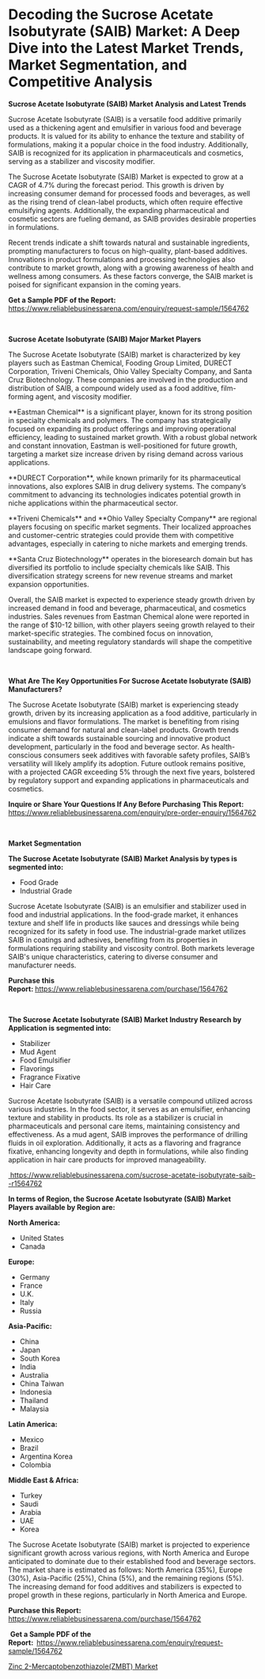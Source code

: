 <p><h1>Decoding the Sucrose Acetate Isobutyrate (SAIB) Market: A Deep Dive into the Latest Market Trends, Market Segmentation, and Competitive Analysis</h1></p><p><strong>Sucrose Acetate Isobutyrate (SAIB) Market Analysis and Latest Trends</strong></p>
<p><p>Sucrose Acetate Isobutyrate (SAIB) is a versatile food additive primarily used as a thickening agent and emulsifier in various food and beverage products. It is valued for its ability to enhance the texture and stability of formulations, making it a popular choice in the food industry. Additionally, SAIB is recognized for its application in pharmaceuticals and cosmetics, serving as a stabilizer and viscosity modifier.</p><p>The Sucrose Acetate Isobutyrate (SAIB) Market is expected to grow at a CAGR of 4.7% during the forecast period. This growth is driven by increasing consumer demand for processed foods and beverages, as well as the rising trend of clean-label products, which often require effective emulsifying agents. Additionally, the expanding pharmaceutical and cosmetic sectors are fueling demand, as SAIB provides desirable properties in formulations.</p><p>Recent trends indicate a shift towards natural and sustainable ingredients, prompting manufacturers to focus on high-quality, plant-based additives. Innovations in product formulations and processing technologies also contribute to market growth, along with a growing awareness of health and wellness among consumers. As these factors converge, the SAIB market is poised for significant expansion in the coming years.</p></p>
<p><strong>Get a Sample PDF of the Report:&nbsp;</strong> <a href="https://www.reliablebusinessarena.com/enquiry/request-sample/1564762?utm_campaign=2524&utm_medium=2&utm_source=Github&utm_content=ia&utm_term=02042025&utm_id=sucrose-acetate-isobutyrate-saib">https://www.reliablebusinessarena.com/enquiry/request-sample/1564762</a></p>
<p>&nbsp;</p>
<p><strong>Sucrose Acetate Isobutyrate (SAIB) Major Market Players</strong></p>
<p><p>The Sucrose Acetate Isobutyrate (SAIB) market is characterized by key players such as Eastman Chemical, Fooding Group Limited, DURECT Corporation, Triveni Chemicals, Ohio Valley Specialty Company, and Santa Cruz Biotechnology. These companies are involved in the production and distribution of SAIB, a compound widely used as a food additive, film-forming agent, and viscosity modifier.</p><p>**Eastman Chemical** is a significant player, known for its strong position in specialty chemicals and polymers. The company has strategically focused on expanding its product offerings and improving operational efficiency, leading to sustained market growth. With a robust global network and constant innovation, Eastman is well-positioned for future growth, targeting a market size increase driven by rising demand across various applications.</p><p>**DURECT Corporation**, while known primarily for its pharmaceutical innovations, also explores SAIB in drug delivery systems. The company’s commitment to advancing its technologies indicates potential growth in niche applications within the pharmaceutical sector.</p><p>**Triveni Chemicals** and **Ohio Valley Specialty Company** are regional players focusing on specific market segments. Their localized approaches and customer-centric strategies could provide them with competitive advantages, especially in catering to niche markets and emerging trends.</p><p>**Santa Cruz Biotechnology** operates in the bioresearch domain but has diversified its portfolio to include specialty chemicals like SAIB. This diversification strategy screens for new revenue streams and market expansion opportunities.</p><p>Overall, the SAIB market is expected to experience steady growth driven by increased demand in food and beverage, pharmaceutical, and cosmetics industries. Sales revenues from Eastman Chemical alone were reported in the range of $10-12 billion, with other players seeing growth relayed to their market-specific strategies. The combined focus on innovation, sustainability, and meeting regulatory standards will shape the competitive landscape going forward.</p></p>
<p>&nbsp;</p>
<p><strong>What Are The Key Opportunities For Sucrose Acetate Isobutyrate (SAIB) Manufacturers?</strong></p>
<p><p>The Sucrose Acetate Isobutyrate (SAIB) market is experiencing steady growth, driven by its increasing application as a food additive, particularly in emulsions and flavor formulations. The market is benefiting from rising consumer demand for natural and clean-label products. Growth trends indicate a shift towards sustainable sourcing and innovative product development, particularly in the food and beverage sector. As health-conscious consumers seek additives with favorable safety profiles, SAIB’s versatility will likely amplify its adoption. Future outlook remains positive, with a projected CAGR exceeding 5% through the next five years, bolstered by regulatory support and expanding applications in pharmaceuticals and cosmetics.</p></p>
<p><strong>Inquire or Share Your Questions If Any Before Purchasing This Report:</strong> <a href="https://www.reliablebusinessarena.com/enquiry/pre-order-enquiry/1564762?utm_campaign=2524&utm_medium=2&utm_source=Github&utm_content=ia&utm_term=02042025&utm_id=sucrose-acetate-isobutyrate-saib">https://www.reliablebusinessarena.com/enquiry/pre-order-enquiry/1564762</a></p>
<p>&nbsp;</p>
<p><strong>Market Segmentation</strong></p>
<p><strong>The Sucrose Acetate Isobutyrate (SAIB) Market Analysis by types is segmented into:</strong></p>
<p><ul><li>Food Grade</li><li>Industrial Grade</li></ul></p>
<p><p>Sucrose Acetate Isobutyrate (SAIB) is an emulsifier and stabilizer used in food and industrial applications. In the food-grade market, it enhances texture and shelf life in products like sauces and dressings while being recognized for its safety in food use. The industrial-grade market utilizes SAIB in coatings and adhesives, benefiting from its properties in formulations requiring stability and viscosity control. Both markets leverage SAIB's unique characteristics, catering to diverse consumer and manufacturer needs.</p></p>
<p><strong>Purchase this Report:&nbsp;</strong><a href="https://www.reliablebusinessarena.com/purchase/1564762?utm_campaign=2524&utm_medium=2&utm_source=Github&utm_content=ia&utm_term=02042025&utm_id=sucrose-acetate-isobutyrate-saib">https://www.reliablebusinessarena.com/purchase/1564762</a></p>
<p>&nbsp;</p>
<p><strong>The Sucrose Acetate Isobutyrate (SAIB) Market Industry Research by Application is segmented into:</strong></p>
<p><ul><li>Stabilizer</li><li>Mud Agent</li><li>Food Emulsifier</li><li>Flavorings</li><li>Fragrance Fixative</li><li>Hair Care</li></ul></p>
<p><p>Sucrose Acetate Isobutyrate (SAIB) is a versatile compound utilized across various industries. In the food sector, it serves as an emulsifier, enhancing texture and stability in products. Its role as a stabilizer is crucial in pharmaceuticals and personal care items, maintaining consistency and effectiveness. As a mud agent, SAIB improves the performance of drilling fluids in oil exploration. Additionally, it acts as a flavoring and fragrance fixative, enhancing longevity and depth in formulations, while also finding application in hair care products for improved manageability.</p></p>
<p><a href="https://www.reliablebusinessarena.com/sucrose-acetate-isobutyrate-saib--r1564762?utm_campaign=2524&utm_medium=2&utm_source=Github&utm_content=ia&utm_term=02042025&utm_id=sucrose-acetate-isobutyrate-saib">&nbsp;https://www.reliablebusinessarena.com/sucrose-acetate-isobutyrate-saib--r1564762</a></p>
<p><strong>In terms of Region, the Sucrose Acetate Isobutyrate (SAIB) Market Players available by Region are:</strong></p>
<p>
    <p> <strong> North America: </strong>
        <ul>
            <li>United States</li>
            <li>Canada</li>
        </ul>
        </p> 
    <p> <strong> Europe: </strong>
        <ul>
            <li>Germany</li>
            <li>France</li>
            <li>U.K.</li>
            <li>Italy</li>
            <li>Russia</li>
        </ul>
        </p> 
    <p> <strong> Asia-Pacific: </strong>
        <ul>
            <li>China</li>
            <li>Japan</li>
            <li>South Korea</li>
            <li>India</li>
            <li>Australia</li>
            <li>China Taiwan</li>
            <li>Indonesia</li>
            <li>Thailand</li>
            <li>Malaysia</li>
        </ul>
        </p> 
    <p> <strong> Latin America: </strong>
        <ul>
            <li>Mexico</li>
            <li>Brazil</li>
            <li>Argentina Korea</li>
            <li>Colombia</li>
        </ul>
        </p> 
    <p> <strong> Middle East & Africa: </strong>
        <ul>
            <li>Turkey</li>
            <li>Saudi</li>
            <li>Arabia</li>
            <li>UAE</li>
            <li>Korea</li>
        </ul>
    </p>
    </p>
<p><p>The Sucrose Acetate Isobutyrate (SAIB) market is projected to experience significant growth across various regions, with North America and Europe anticipated to dominate due to their established food and beverage sectors. The market share is estimated as follows: North America (35%), Europe (30%), Asia-Pacific (25%), China (5%), and the remaining regions (5%). The increasing demand for food additives and stabilizers is expected to propel growth in these regions, particularly in North America and Europe.</p></p>
<p><strong>Purchase this Report: </strong><a href="https://www.reliablebusinessarena.com/purchase/1564762?utm_campaign=2524&utm_medium=2&utm_source=Github&utm_content=ia&utm_term=02042025&utm_id=sucrose-acetate-isobutyrate-saib">https://www.reliablebusinessarena.com/purchase/1564762</a></p>
<p>&nbsp;<strong>Get a Sample PDF of the Report:&nbsp;&nbsp;</strong><a href="https://www.reliablebusinessarena.com/enquiry/request-sample/1564762?utm_campaign=2524&utm_medium=2&utm_source=Github&utm_content=ia&utm_term=02042025&utm_id=sucrose-acetate-isobutyrate-saib">https://www.reliablebusinessarena.com/enquiry/request-sample/1564762</a></p>
<p><strong></strong></p>
<p><p><a href="https://github.com/seyalshudae7/Market-Research-Report-List-1/blob/main/zinc-2-mercaptobenzothiazolezmbt-market.md?utm_campaign=2524&utm_medium=2&utm_source=Github&utm_content=ia&utm_term=02042025&utm_id=sucrose-acetate-isobutyrate-saib">Zinc 2-Mercaptobenzothiazole(ZMBT) Market</a></p></p>